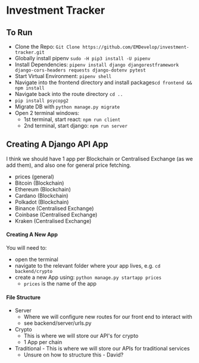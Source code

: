 # Investment Tracker

## To Run

- Clone the Repo: `Git Clone https://github.com/EMDevelop/investment-tracker.git`
- Globally install pipenv `sudo -H pip3 install -U pipenv`
- Install Dependencies: `pipenv install django djangorestframework django-cors-headers requests django-dotenv pytest`
- Start Virtual Environment: `pipenv shell`
- Navigate into the frontend directory and install packages`cd frontend && npm install`
- Navigate back into the route directory `cd ..`
- `pip install psycopg2`
- Migrate DB with `python manage.py migrate`
- Open 2 terminal windows:
  - 1st terminal, start react: `npm run client`
  - 2nd terminal, start django: `npm run server`

## Creating A Django API App

I think we should have 1 app per Blockchain or Centralised Exchange (as we add them), and also one for general price fetching.

- prices (general)
- Bitcoin (Blockchain)
- Ethereum (Blockchain)
- Cardano (Blockchain)
- Polkadot (Blockchain)
- Binance (Centralised Exchange)
- Coinbase (Centralised Exchange)
- Kraken (Centralised Exchange)

#### Creating A New App

You will need to:

- open the terminal
- navigate to the relevant folder where your app lives, e.g. `cd backend/crypto`
- create a new App using: `python manage.py startapp prices`
  - `prices` is the name of the app

#### File Structure

- Server
  - Where we will configure new routes for our front end to interact with
  - see backend/server/urls.py
- Crypto
  - This is where we will store our API's for crypto
  - 1 App per chain
- Traditional - This is where we will store our APIs for traditional services
  - Unsure on how to structure this - David?
